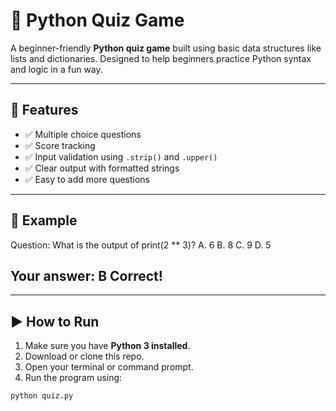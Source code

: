 # 🧠 Python Quiz Game

A beginner-friendly **Python quiz game** built using basic data structures like lists and dictionaries. Designed to help beginners practice Python syntax and logic in a fun way.

---

## 🚀 Features

- ✅ Multiple choice questions  
- ✅ Score tracking  
- ✅ Input validation using `.strip()` and `.upper()`  
- ✅ Clear output with formatted strings  
- ✅ Easy to add more questions  

---

## 📄 Example

Question: What is the output of print(2 ** 3)?
A. 6
B. 8
C. 9
D. 5

Your answer: B
Correct!
---


---

## ▶️ How to Run

1. Make sure you have **Python 3 installed**.
2. Download or clone this repo.
3. Open your terminal or command prompt.
4. Run the program using:

```bash
python quiz.py
```
